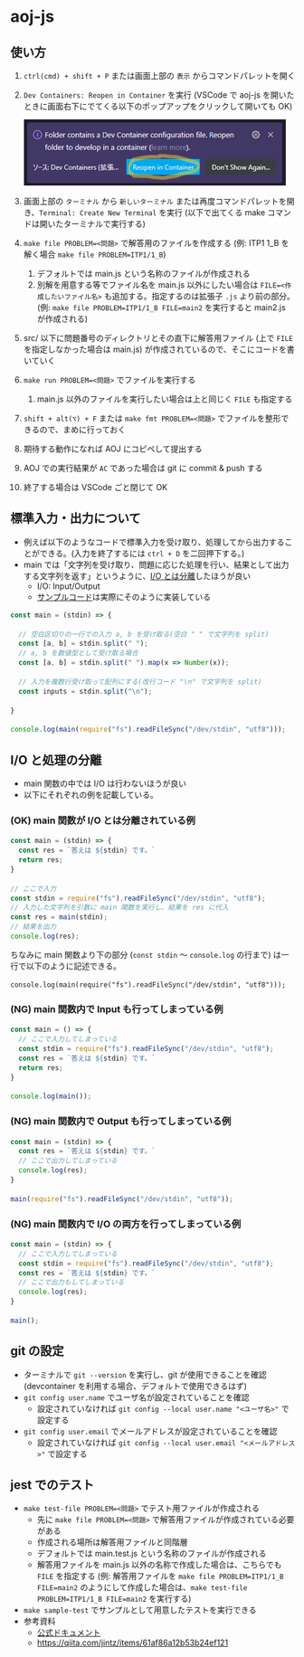 # aoj-js

## 使い方

1. `ctrl(cmd) + shift + P` または画面上部の `表示` からコマンドパレットを開く
1. `Dev Containers: Reopen in Container` を実行 (VSCode で aoj-js を開いたときに画面右下にでてくる以下のポップアップをクリックして開いても OK)

    ![Reopen in Container ポップアップ](./images/devcontainer_popup.png)

1. 画面上部の `ターミナル` から `新しいターミナル` または再度コマンドパレットを開き、`Terminal: Create New Terminal` を実行 (以下で出てくる make コマンドは開いたターミナルで実行する)
1. `make file PROBLEM=<問題>` で解答用のファイルを作成する (例: ITP1 1_B を解く場合 `make file PROBLEM=ITP1/1_B`)
   1. デフォルトでは main.js という名称のファイルが作成される
   1. 別解を用意する等でファイル名を main.js 以外にしたい場合は `FILE=<作成したいファイル名>` も追加する。指定するのは拡張子 `.js` より前の部分。 (例: `make file PROBLEM=ITP1/1_B FILE=main2` を実行すると main2.js が作成される)
1. src/ 以下に問題番号のディレクトリとその直下に解答用ファイル (上で `FILE` を指定しなかった場合は main.js) が作成されているので、そこにコードを書いていく
1. `make run PROBLEM=<問題>` でファイルを実行する
   1. main.js 以外のファイルを実行したい場合は上と同じく `FILE` も指定する
1. `shift + alt(⌥) + F` または `make fmt PROBLEM=<問題>` でファイルを整形できるので、まめに行っておく
1. 期待する動作になれば AOJ にコピペして提出する
1. AOJ での実行結果が `AC` であった場合は git に commit & push する
1. 終了する場合は VSCode ごと閉じて OK

## 標準入力・出力について

* 例えば以下のようなコードで標準入力を受け取り、処理してから出力することができる。(入力を終了するには `ctrl + D` を二回押下する。)
* main では「文字列を受け取り、問題に応じた処理を行い、結果として出力する文字列を返す」というように、[I/O とは分離](#io-と処理の分離)したほうが良い
  * I/O: Input/Output
  * [サンプルコード](./sample/main.js)は実際にそのように実装している

```js
const main = (stdin) => {

  // 空白区切りの一行での入力 a, b を受け取る(空白 " " で文字列を split)
  const [a, b] = stdin.split(" ");
  // a, b を数値型として受け取る場合
  const [a, b] = stdin.split(" ").map(x => Number(x));

  // 入力を複数行受け取って配列にする(改行コード "\n" で文字列を split)
  const inputs = stdin.split("\n");

}

console.log(main(require("fs").readFileSync("/dev/stdin", "utf8")));
```

## I/O と処理の分離

* main 関数の中では I/O は行わないほうが良い
* 以下にそれぞれの例を記載している。

### (OK) main 関数が I/O とは分離されている例

```js
const main = (stdin) => {
  const res = `答えは ${stdin} です。`
  return res;
}

// ここで入力
const stdin = require("fs").readFileSync("/dev/stdin", "utf8");
// 入力した文字列を引数に main 関数を実行し、結果を res に代入
const res = main(stdin);
// 結果を出力
console.log(res);
```

ちなみに main 関数より下の部分 (`const stdin` ～ `console.log` の行まで) は一行で以下のように記述できる。

`console.log(main(require("fs").readFileSync("/dev/stdin", "utf8")));`

### (NG) main 関数内で Input も行ってしまっている例

```js
const main = () => {
  // ここで入力してしまっている
  const stdin = require("fs").readFileSync("/dev/stdin", "utf8");
  const res = `答えは ${stdin} です。`
  return res;
}

console.log(main());
```

### (NG) main 関数内で Output も行ってしまっている例

```js
const main = (stdin) => {
  const res = `答えは ${stdin} です。`
  // ここで出力してしまっている
  console.log(res);
}

main(require("fs").readFileSync("/dev/stdin", "utf8"));
```

### (NG) main 関数内で I/O の両方を行ってしまっている例

```js
const main = (stdin) => {
  // ここで入力してしまっている
  const stdin = require("fs").readFileSync("/dev/stdin", "utf8");
  const res = `答えは ${stdin} です。`
  // ここで出力もしてしまっている
  console.log(res);
}

main();
```

## git の設定

* ターミナルで `git --version` を実行し、git が使用できることを確認 (devcontainer を利用する場合、デフォルトで使用できるはず)
* `git config user.name` でユーザ名が設定されていることを確認
  * 設定されていなければ `git config --local user.name "<ユーザ名>"` で設定する
* `git config user.email` でメールアドレスが設定されていることを確認
  * 設定されていなければ `git config --local user.email "<メールアドレス>"` で設定する

## jest でのテスト

* `make test-file PROBLEM=<問題>` でテスト用ファイルが作成される
  * 先に `make file PROBLEM=<問題>` で解答用ファイルが作成されている必要がある
  * 作成される場所は解答用ファイルと同階層
  * デフォルトでは main.test.js という名称のファイルが作成される
  * 解答用ファイルを main.js 以外の名称で作成した場合は、こちらでも `FILE` を指定する (例: 解答用ファイルを `make file PROBLEM=ITP1/1_B FILE=main2` のようにして作成した場合は、`make test-file PROBLEM=ITP1/1_B FILE=main2` を実行する)
* `make sample-test` でサンプルとして用意したテストを実行できる
* 参考資料
  * [公式ドキュメント](https://jestjs.io/ja/docs/getting-started)
  * <https://qiita.com/jintz/items/61af86a12b53b24ef121>

